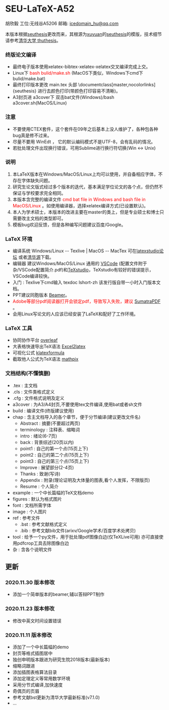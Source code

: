 # SEU-LaTeX-A52

胡欣毅 工位:无线谷A5206 邮箱: [icedomain_hu@qq.com](icedomain_hu@qq.com)

本版本根据[seuthesis](https://github.com/latexstudio/seu-latex)更改而来，其根源为[xuyuan](https://github.com/xuyuan)的[seuthesis](https://github.com/xuyuan/seuthesis)的模版，技术细节请参考[清华大学 thuthesis](https://mirrors.tuna.tsinghua.edu.cn/github-release/tuna/thuthesis/thuthesis-v7.1.0.zip)。

### 终版论文编译

- 最终电子版本使用xelatex-bibtex-xelatex-xelatex交叉编译完成上交。
- Linux下 <font color='red'> bash bulid/make.sh </font> (MacOS下类似，Windows下cmd下 bulid/make.bat)
- 最终打印版本更改 main.tex 头部 \documentclass[master,nocolorlinks]{seuthesis} 进行去颜色打印(带颜色打印容易不清晰)。
- A3封页进 a3cover下 双击bat文件(Windows)/bash a3cover.sh(MacOS/Linux)

### 注意

- 不要使用CTEX套件，这个套件在09年之后基本上没人维护了，各种包各种bug真是修不过来。
- 尽量不要用 WinEdt ， 它的默认编码模式不是UTF-8，会有乱码的情况。
- 若批处理文件出现换行错误，可用Sublime进行换行符切换(Win <-> Unix)

### 说明

1. 本LaTeX版本在Windows/MacOS/Linux上均可以使用，并自备相应字体，不存在字体缺失问题。
2. 研究生论文版式经过多个版本的迭代，基本满足学位论文的各个点，但仍然不保证与学校要求完全相同。
3. 本版本含完整的编译文件 <font color='red'> cmd bat file in Windows and bash file in MacOS/Linux </font>。如使用编译器，选择xelatex编译方式(已设置默认)。
4. 本人为学术硕士，本版本的改进主要在master的类上，但是专业硕士和博士只需要改主文档的类型即可。
5. 模板bug欢迎反馈，但是各种编写问题建议百度/Google。

### LaTeX 环境

- 编译系统 Windows/Linux -- Texlive | MacOS -- MacTex 可在[latexstudio论坛](https://www.latexstudio.net/archives/51801.html) 或者[清华源](https://mirrors.tuna.tsinghua.edu.cn/)下载。
- 编辑器 建议Windows/MacOS/Linux 通用的 [VSCode]() (配置文件附于 杂/VSCode配置简介.pdf)和[TeXstudio](http://texstudio.sourceforge.net/)，TeXstudio有较好的错误提示，VSCode编译较快。
- 入门 : Texlive下cmd输入 texdoc lshort-zh 该发行版自带一小时入门版本文档。
- PPT建议同胞版本 [Beamer](https://github.com/TouchFishPioneer/SEU-Beamer-Slide)。
- <font color='red'> Adobe等部分pdf阅读器打开会锁定pdf，导致写入失败，建议 [SumatraPDF](https://www.sumatrapdfreader.org/download-free-pdf-viewer.html) </font> 。
- 会用Linux写论文的人应该已经安装了LaTeX和配好了工作环境。

### LaTeX 工具

- 协同协作平台 [overleaf](https://www.overleaf.com/)
- 大表格快速导出TeX语法 [Excel2latex](https://www.ctan.org/tex-archive/support/excel2latex/)
- 可视化公式 [klatexformula](https://klatexformula.sourceforge.io/)
- 截取他人公式为TeX语法 [mathpix](https://mathpix.com/)

### 文档结构(不懂慎删)

- .tex : 主文档
- .cls : 文件类格式定义
- .cfg : 文件格式说明及定义
- a3cover : 为A3/A4封页,不要使用tex文件编译,使用bat或者sh文件
- build : 编译文件(终版建议使用)
- chap : 含主文档导入的各个章节，便于分节编译(建议更改文件名)
    * Abstract : 摘要(不要超过两页)
    * terminology : 注释表、缩略词
    * intro : 绪论(6-7页)
    * back : 背景综述(20页以内)
    * point1 : 自己的第一个点(15页上下)
    * point2 : 自己的第二个点(15页上下)
    * point3 : 自己的第三个点(15页上下)
    * Improve : 展望部分(2-4页)
    * Thanks : 致谢(写诗)
    * Appendix : 附录(理论证明及大体量的图表,看个人发挥，不限版页)
    * Resume : 个人简介
- example : 一个中长篇幅的TeX文档demo
- figures : 默认为格式图片
- font : 文档所需字体
- image : 个人图片
- ref : 参考文件
    * .bst : 参考文献格式定义
    * .bib : 参考文献bib文件(arixv/Google学术/百度学术处拷贝)
- tool : 给予一个py文件，用于批处理pdf图像白边(仅TeXLive可用) 亦可直接使用pdfcrop工具去除图像白边
- 杂 : 含各个说明文件



## 更新

### 2020.11.30 版本修改

* 添加一个简单版本的beamer,辅以答辩PPT制作

### 2020.11.23 版本修改

* 修改中英文时间设置错误

### 2020.11.11 版本修改

* 添加了一个中长篇幅的demo
* 封页等格式插图居中
* 独创申明版本跟进为研究生院2018版本(最新版本)
* 缩略词跟进
* 添加插图表格算法目录
* 添加定理定义等常用数学环境
* 采用分节式编译,加快速度
* 奇偶页的页眉
* 参考文献bst更新为清华大学最新标准(v7.1.0)
* ...





